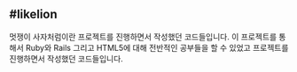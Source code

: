 #likelion
------
멋쟁이 사자처럼이란 프로젝트를 진행하면서 작성했던 코드들입니다. 
이 프로젝트를 통해서 Ruby와 Rails 그리고 HTML5에 대해 전반적인 공부들을 할 수 있었고 
프로젝트를 진행하면서 작성했던 코드들입니다. 

